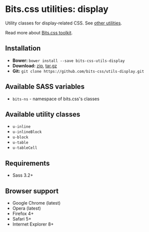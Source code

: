 # Bits.css utilities: display

Utility classes for display-related CSS. See [other utilities](https://github.com/bits-css/utils).

Read more about [Bits.css toolkit](https://github.com/bits-css/bits.css).

## Installation

* __Bower:__ `bower install --save bits-css-utils-display`
* __Download:__ [zip](https://github.com/bits-css/utils-display/zipball/master), [tar.gz](https://github.com/bits-css/utils-display/tarball/master)
* __Git:__ `git clone https://github.com/bits-css/utils-display.git`

## Available SASS variables

* `bits-ns` - namespace of bits.css's classes

## Available utility classes

* `u-inline`
* `u-inlineBlock`
* `u-block`
* `u-table`
* `u-tableCell`

## Requirements

* Sass 3.2+

## Browser support

* Google Chrome (latest)
* Opera (latest)
* Firefox 4+
* Safari 5+
* Internet Explorer 8+